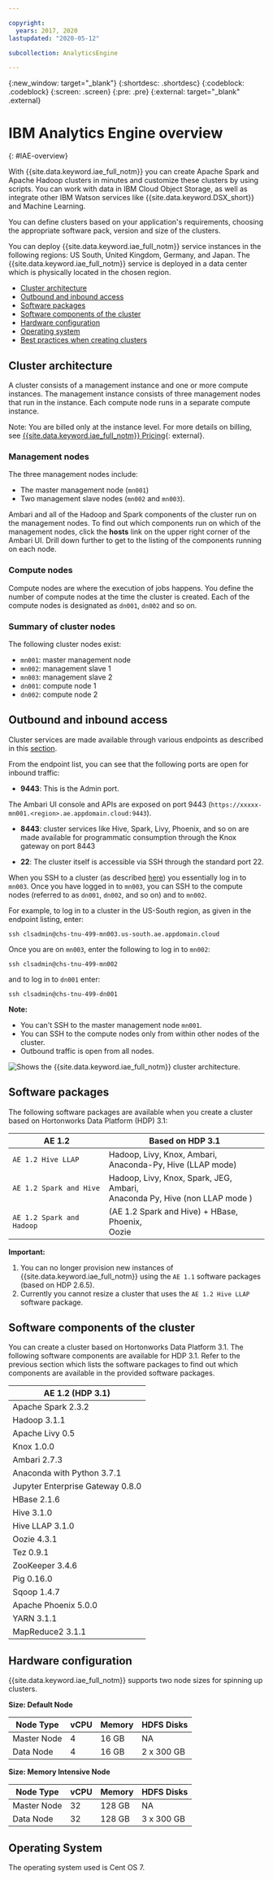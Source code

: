 ```yaml
---

copyright:
  years: 2017, 2020
lastupdated: "2020-05-12"

subcollection: AnalyticsEngine

---
```


<!-- Attribute definitions -->
{:new_window: target="_blank"}
{:shortdesc: .shortdesc}
{:codeblock: .codeblock}
{:screen: .screen}
{:pre: .pre}
{:external: target="_blank" .external}

# IBM Analytics Engine overview
{: #IAE-overview}

With {{site.data.keyword.iae_full_notm}} you can create Apache Spark and Apache Hadoop clusters in minutes and customize these clusters by using scripts. You can work with data in IBM Cloud Object Storage, as well as integrate other IBM Watson services like {{site.data.keyword.DSX_short}} and Machine Learning.

You can define clusters based on your application's requirements,  choosing the appropriate software pack, version and size of the clusters.

You can deploy {{site.data.keyword.iae_full_notm}} service instances in the following regions: US South, United Kingdom, Germany, and Japan. The {{site.data.keyword.iae_full_notm}} service is deployed in a data center which is physically located in the chosen region.

- [Cluster architecture](#cluster-architecture)
- [Outbound and inbound access](#outbound-and-inbound-access)
- [Software packages](#software-packages)
- [Software components of the cluster](#software-components-of-the-cluster)
- [Hardware configuration](#hardware-configuration)
- [Operating system](#operating-system)
- [Best practices when creating clusters](/docs/AnalyticsEngine?topic=AnalyticsEngine-best-practices)

## Cluster architecture

A cluster consists of a management instance and one or more compute instances. The management instance consists of three management nodes that run in the instance. Each compute node runs in a separate compute instance.

Note: You are billed only at the instance level. For more details on billing, see [{{site.data.keyword.iae_full_notm}}   Pricing](https://www.ibm.com/cloud/analytics-engine/pricing){: external}.

### Management nodes

The three management nodes include:
- The master management node (`mn001`)
- Two management slave nodes (`mn002` and `mn003`).

Ambari and all of the Hadoop and Spark components of the cluster run on the management nodes. To find out which components run on which of the management nodes, click the **hosts** link on the upper right corner of the Ambari UI. Drill down further to get to the listing of the components running on each node.

### Compute nodes

Compute nodes are where the execution of jobs happens. You define the number of compute nodes at the time the cluster is created. Each of the compute nodes is designated as `dn001`, `dn002` and so on.

### Summary of cluster nodes

The following cluster nodes exist:

- `mn001`: master management node
- `mn002`: management slave 1
- `mn003`: management slave 2
- `dn001`: compute node 1
- `dn002`: compute node 2

## Outbound and inbound access

Cluster services are made available through various endpoints as described in this [section](/docs/AnalyticsEngine?topic=AnalyticsEngine-retrieve-endpoints).

From the endpoint list, you can see that the following ports are open for inbound traffic:

-	**9443**: This is the Admin port.

 The Ambari UI console and APIs are exposed on port 9443 (`https://xxxxx-mn001.<region>.ae.appdomain.cloud:9443`).
-	**8443**: cluster services like Hive, Spark, Livy, Phoenix, and so on are made available for programmatic consumption through the Knox gateway on port 8443

-	**22**: The cluster itself is accessible via SSH through the  standard port 22.

 When you SSH to a cluster (as described [here](/docs/AnalyticsEngine?topic=AnalyticsEngine-connect-SSH)) you essentially log in to `mn003`. Once you have logged in to `mn003`, you can SSH to the compute nodes (referred to as `dn001`, `dn002`, and so on) and to `mn002`.

For example, to log in to a cluster in the US-South region, as given in the endpoint listing, enter:
```
ssh clsadmin@chs-tnu-499-mn003.us-south.ae.appdomain.cloud
```

Once you are on `mn003`, enter the following to log in to `mn002`:
```
ssh clsadmin@chs-tnu-499-mn002
```

and to log in to `dn001` enter:

```
ssh clsadmin@chs-tnu-499-dn001
```

**Note:**
- You can't SSH to the master management node `mn001`.
- You can SSH to the compute nodes only from within other nodes of the cluster.
- Outbound traffic is open from all nodes.

![Shows the {{site.data.keyword.iae_full_notm}} cluster architecture.](images/AnalyticsEngineCluster.svg)

## Software packages

The following software packages are available when you create a cluster based on Hortonworks Data Platform (HDP) 3.1:

| AE 1.2       | Based on HDP 3.1        |
|-----------------|-----------------------------|
| `AE 1.2 Hive LLAP`  | Hadoop, Livy, Knox, Ambari, <br>Anaconda-Py, Hive (LLAP mode) |
| `AE 1.2 Spark and Hive` | Hadoop, Livy, Knox, Spark, JEG, Ambari, <br>Anaconda Py, Hive (non LLAP mode ) |
| `AE 1.2 Spark and Hadoop` | (AE 1.2 Spark and Hive) +  HBase, Phoenix, <br>Oozie |

**Important:**

1. You can no longer provision new instances of {{site.data.keyword.iae_full_notm}} using the `AE 1.1` software packages (based on HDP 2.6.5).
2. Currently you cannot resize a cluster that uses the `AE 1.2 Hive LLAP` software package.

## Software components of the cluster
You can create a cluster based on Hortonworks Data Platform 3.1. The following software components are available for HDP 3.1. Refer to the previous section which lists the software packages to find out which components are available in the provided software packages.   

|  AE 1.2 (HDP 3.1)
|---------------------|
|  Apache Spark 2.3.2 |
|  Hadoop 3.1.1|
|  Apache Livy 0.5|
|  Knox 1.0.0|
|  Ambari 2.7.3|
|  Anaconda with Python 3.7.1 |
|  Jupyter Enterprise Gateway 0.8.0
|  HBase 2.1.6 |
|  Hive 3.1.0 |
|  Hive LLAP 3.1.0 |
|  Oozie 4.3.1 |
|  Tez 0.9.1 |
|  ZooKeeper 3.4.6 |
|  Pig 0.16.0 |
|  Sqoop 1.4.7 |
|  Apache Phoenix 5.0.0 |
|  YARN 3.1.1 |
|  MapReduce2 3.1.1 |

## Hardware configuration

{{site.data.keyword.iae_full_notm}} supports two node sizes for spinning up clusters.

**Size: Default Node**

| Node Type | vCPU | Memory | HDFS Disks |
|---------|------------|-----------|-----------|
| Master Node | 4| 16 GB | NA |
| Data Node | 4| 16 GB | 2 x 300 GB |

**Size: Memory Intensive Node**

| Node Type | vCPU | Memory | HDFS Disks |
|---------|------------|-----------|-----------|
| Master Node | 32| 128 GB | NA |
| Data Node | 32| 128 GB | 3 x 300 GB |

## Operating System
The operating system used is Cent OS 7.
